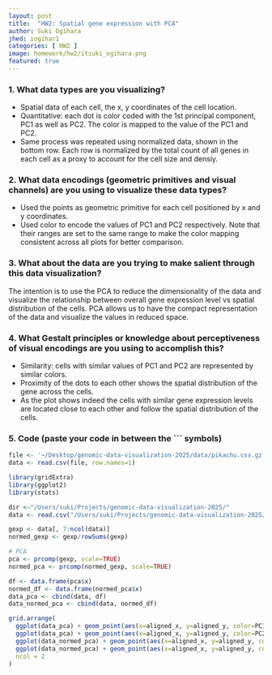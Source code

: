 ```yaml
---
layout: post
title:  "HW2: Spatial gene expression with PCA"
author: Suki Ogihara
jhed: iogihar1
categories: [ HW2 ]
image: homework/hw2/itsuki_ogihara.png
featured: true
---
```


### 1. What data types are you visualizing?
* Spatial data of each cell, the x, y  coordinates of the cell location.
* Quantitative: each dot is color coded with the 1st principal component, PC1 as well as PC2. The color is mapped to the value of the PC1 and PC2.
* Same process was repeated using normalized data, shown in the bottom row. Each row is normalized by the total count of all genes in each cell as a proxy to account for the cell size and densiy.

### 2. What data encodings (geometric primitives and visual channels) are you using to visualize these data types?
* Used the points as geometric primitive for each cell positioned by x and y coordinates. 
* Used color to encode the values of PC1 and PC2 respectively. Note that their ranges are set to the same range to make the color mapping consistent across all plots for better comparison.

### 3. What about the data are you trying to make salient through this data visualization? 
The intention is to use the PCA to reduce the dimensionality of the data and visualize the relationship between overall gene expression level vs spatial distribution of the cells. PCA allows us to have the compact representation of the data and visualize the values in reduced space. 

### 4. What Gestalt principles or knowledge about perceptiveness of visual encodings are you using to accomplish this?
* Similarity: cells with similar values of PC1 and PC2 are represented by similar colors. 
* Proximity of the dots to each other shows the spatial distribution of the gene across the cells.
* As the plot shows indeed the cells with similar gene expression levels are located close to each other and follow the spatial distribution of the cells.

### 5. Code (paste your code in between the ``` symbols)

```r
file <- '~/Desktop/genomic-data-visualization-2025/data/pikachu.csv.gz'
data <- read.csv(file, row.names=1)

library(gridExtra)
library(ggplot2)
library(stats)

dir <-"/Users/suki/Projects/genomic-data-visualization-2025/"
data <- read.csv("/Users/suki/Projects/genomic-data-visualization-2025//data/pikachu.csv.gz")

gexp <- data[, 7:ncol(data)]
normed_gexp <- gexp/rowSums(gexp)

# PCA 
pca <- prcomp(gexp, scale=TRUE)
normed_pca <- prcomp(normed_gexp, scale=TRUE)

df <- data.frame(pca$x)
normed_df <- data.frame(normed_pca$x)
data_pca <- cbind(data, df)
data_normed_pca <- cbind(data, normed_df)

grid.arrange(
  ggplot(data_pca) + geom_point(aes(x=aligned_x, y=aligned_y, color=PC1), size=0.5) + ggtitle("Spatial Distribution of PC1") + theme(aspect.ratio=1.0) + scale_color_gradientn(colors = rainbow(10), limits=c(-10, 40)) + xlab("Aligned X") + ylab("Aligned Y") + theme(text = element_text(size=15)),
  ggplot(data_pca) + geom_point(aes(x=aligned_x, y=aligned_y, color=PC2), size=0.5) + ggtitle("Spatial Distribution of PC2") + theme(aspect.ratio=1.0) + scale_color_gradientn(colors = rainbow(10), limits=c(-10, 40)) + xlab("Aligned X") + ylab("Aligned Y") + theme(text = element_text(size=15)),
  ggplot(data_normed_pca) + geom_point(aes(x=aligned_x, y=aligned_y, color=PC1), size=0.5) + ggtitle("Spatial Distribution of PC1(Normalized)") + theme(aspect.ratio=1.0) + scale_color_gradientn(colors = rainbow(10), limits=c(-10, 40)) + xlab("Aligned X") + ylab("Aligned Y") + theme(text = element_text(size=15)),
  ggplot(data_normed_pca) + geom_point(aes(x=aligned_x, y=aligned_y, color=PC2), size=0.5) + ggtitle("Spatial Distribution of PC2 (Normalized)") + theme(aspect.ratio=1.0) + scale_color_gradientn(colors = rainbow(10), limits=c(-10, 40)) + xlab("Aligned X") + ylab("Aligned Y") + theme(text = element_text(size=15)),
  ncol = 2
)

```